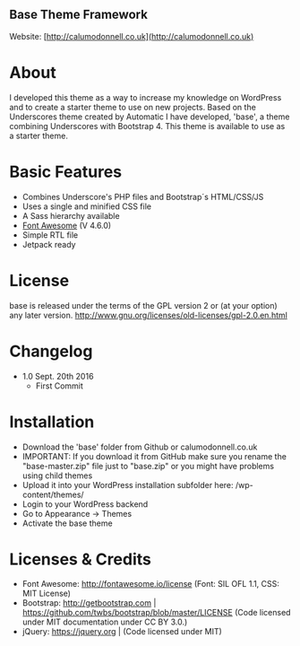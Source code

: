 ## Base Theme Framework
Website: [http://calumodonnell.co.uk](http://calumodonnell.co.uk)


# About
I developed this theme as a way to increase my knowledge on WordPress and to create a starter theme to use on new projects.
Based on the Underscores theme created by Automatic I have developed, 'base', a theme combining Underscores with Bootstrap 4.
This theme is available to use as a starter theme.


# Basic Features
- Combines Underscore's PHP files and Bootstrap´s HTML/CSS/JS
- Uses a single and minified CSS file
- A Sass hierarchy available
- [Font Awesome](http://fortawesome.github.io/Font-Awesome/) (V 4.6.0)
- Simple RTL file
- Jetpack ready


# License
base is released under the terms of the GPL version 2 or (at your option) any later version.
http://www.gnu.org/licenses/old-licenses/gpl-2.0.en.html


# Changelog
- 1.0 Sept. 20th 2016
  - First Commit


# Installation
- Download the 'base' folder from Github or calumodonnell.co.uk
- IMPORTANT: If you download it from GitHub make sure you rename the "base-master.zip" file just to "base.zip" or you might have problems using child themes
- Upload it into your WordPress installation subfolder here: /wp-content/themes/
- Login to your WordPress backend
- Go to Appearance -> Themes
- Activate the base theme


# Licenses & Credits
- Font Awesome: http://fontawesome.io/license (Font: SIL OFL 1.1, CSS: MIT License)
- Bootstrap: http://getbootstrap.com | https://github.com/twbs/bootstrap/blob/master/LICENSE (Code licensed under MIT documentation under CC BY 3.0.)
- jQuery: https://jquery.org | (Code licensed under MIT)
